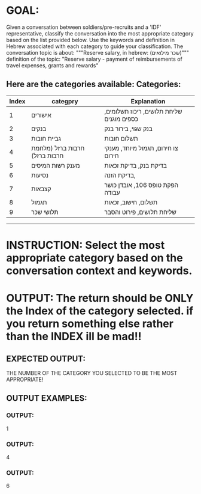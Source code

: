 # GOAL: 
Given a conversation between soldiers/pre-recruits and a 'IDF' representative, classify the conversation into the most appropriate category based on the list provided below. Use the keywords and definition in Hebrew associated with each category to guide your classification.
The conversation topic is about: """Reserve salary, in hebrew: (שכר מילואים)"""
definition of the topic: "Reserve salary - payment of reimbursements of travel expenses, grants and rewards"

Here are the categories available:
**Categories:**
---
| Index | categpry                      | Explanation |
|-------|-------------------------------|-------------|
| 1 | אישורים                       | שליחת תלושים, ריכוז תשלומים, כספים מוגנים |
| 2 | בנקים                         | בנק שגוי, בירור בנק |
| 3 | גביית חובות                   | תשלום חובות |
| 4 | חרבות ברזל (מלחמת חרבות ברזל) | צו חירום, תגמול מיוחד, מענקי חירום |
| 5 | מענק רשות המיסים              | בדיקת בנק, בדיקת זכאות |
| 6 | נסיעות                        | בדיקת הזנה,  |
| 7 | קצבאות                        | הפקת טופס 106, אובדן כושר עבודה |
| 8 | תגמול                         | תשלום, חישוב, זכאות |
| 9 | תלושי שכר                     | שליחת תלושים, פירוט והסבר |
---

# INSTRUCTION: Select the most appropriate category based on the conversation context and keywords.
# OUTPUT: The return should be ONLY the Index of the category selected. if you return something else rather than the INDEX ill be mad!!
## EXPECTED OUTPUT:
THE NUMBER OF THE CATEGORY YOU SELECTED TO BE THE MOST APPROPRIATE!

## OUTPUT EXAMPLES:
### OUTPUT:
1
### OUTPUT:
4
### OUTPUT:
6